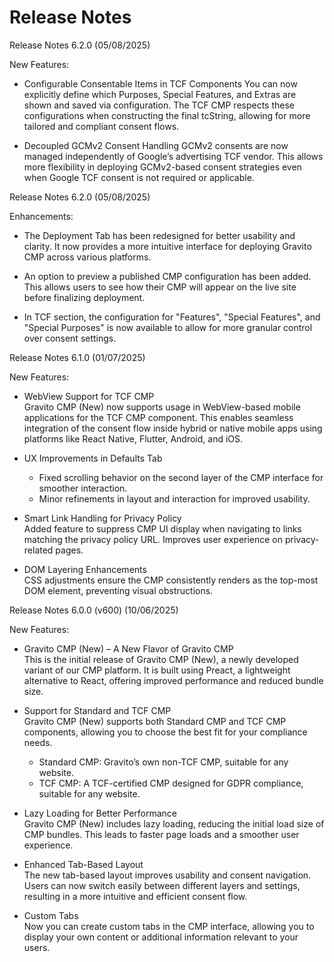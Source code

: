 Release Notes
=============
Release Notes 6.2.0 (05/08/2025)

New Features:

- Configurable Consentable Items in TCF Components
  You can now explicitly define which Purposes, Special Features, and Extras are shown and saved via configuration. The TCF CMP respects these configurations when constructing the final tcString, allowing for more tailored and compliant consent flows.

- Decoupled GCMv2 Consent Handling
  GCMv2 consents are now managed independently of Google’s advertising TCF vendor. This allows more flexibility in deploying GCMv2-based consent strategies even when Google TCF consent is not required or applicable.

Release Notes 6.2.0 (05/08/2025)

Enhancements:

- The Deployment Tab has been redesigned for better usability and clarity. It now provides a more intuitive interface for deploying Gravito CMP across various platforms.

- An option to preview a published CMP configuration has been added. This allows users to see how their CMP will appear on the live site before finalizing deployment.

- In TCF section, the configuration for "Features", "Special Features", and "Special Purposes" is now available to allow for more granular control over consent settings.

Release Notes 6.1.0 (01/07/2025)

New Features:

- WebView Support for TCF CMP  
  Gravito CMP (New) now supports usage in WebView-based mobile applications for the TCF CMP component. This enables seamless integration of the consent flow inside hybrid or native mobile apps using platforms like React Native, Flutter, Android, and iOS.

- UX Improvements in Defaults Tab  
  - Fixed scrolling behavior on the second layer of the CMP interface for smoother interaction.  
  - Minor refinements in layout and interaction for improved usability.

- Smart Link Handling for Privacy Policy  
  Added feature to suppress CMP UI display when navigating to links matching the privacy policy URL. Improves user experience on privacy-related pages.

- DOM Layering Enhancements  
  CSS adjustments ensure the CMP consistently renders as the top-most DOM element, preventing visual obstructions.

Release Notes 6.0.0 (v600) (10/06/2025)

New Features:

- Gravito CMP (New) – A New Flavor of Gravito CMP  
  This is the initial release of Gravito CMP (New), a newly developed variant of our CMP platform. It is built using Preact, a lightweight alternative to React, offering improved performance and reduced bundle size.

- Support for Standard and TCF CMP  
  Gravito CMP (New) supports both Standard CMP and TCF CMP components, allowing you to choose the best fit for your compliance needs.  
  - Standard CMP: Gravito’s own non-TCF CMP, suitable for any website.  
  - TCF CMP: A TCF-certified CMP designed for GDPR compliance, suitable for any website.

- Lazy Loading for Better Performance  
  Gravito CMP (New) includes lazy loading, reducing the initial load size of CMP bundles. This leads to faster page loads and a smoother user experience.

- Enhanced Tab-Based Layout  
  The new tab-based layout improves usability and consent navigation. Users can now switch easily between different layers and settings, resulting in a more intuitive and efficient consent flow.

- Custom Tabs  
  Now you can create custom tabs in the CMP interface, allowing you to display your own content or additional information relevant to your users.
